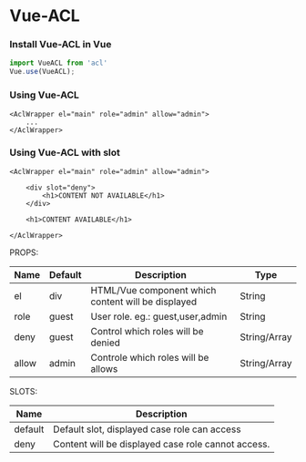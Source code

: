 # Vue-ACL

### Install Vue-ACL in Vue
```javascript
import VueACL from 'acl'
Vue.use(VueACL);
```

### Using Vue-ACL

```Vue
<AclWrapper el="main" role="admin" allow="admin">
    ...
</AclWrapper>
```

### Using Vue-ACL with slot
```Vue
<AclWrapper el="main" role="admin" allow="admin">
    
    <div slot="deny">
        <h1>CONTENT NOT AVAILABLE</h1>
    </div>
    
    <h1>CONTENT AVAILABLE</h1>
    
</AclWrapper>
```

PROPS:

| Name  | Default | Description                                        | Type          |
|-------|---------|----------------------------------------------------|---------------|
| el    | div     | HTML/Vue component which content will be displayed | String        |
| role  | guest   | User role. eg.: guest,user,admin                   | String        |
| deny  | guest   | Control which roles will be denied                 | String/Array  |
| allow | admin   | Controle which roles will be allows                | String/Array  |

SLOTS: 

| Name    | Description                                        |
|---------|----------------------------------------------------|
| default | Default slot, displayed case role can access       |
| deny    | Content will be displayed case role cannot access. |